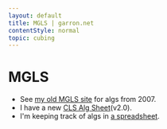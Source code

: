 ```yaml
---
layout: default
title: MGLS | garron.net
contentStyle: normal
topic: cubing
---
```


# MGLS

- See [my old MGLS site](http://cube.garron.us/) for algs from 2007.
- I have a new [CLS Alg Sheet](./pdf/cls-algs-v2.0.pdf)(v2.0).
- I'm keeping track of algs in [a spreadsheet](https://docs.google.com/spreadsheets/d/1e9tPQ0Fl61KkzEkCh3FIkUSUmXtxlpGPp0fMmTipxoM/edit#gid=0).